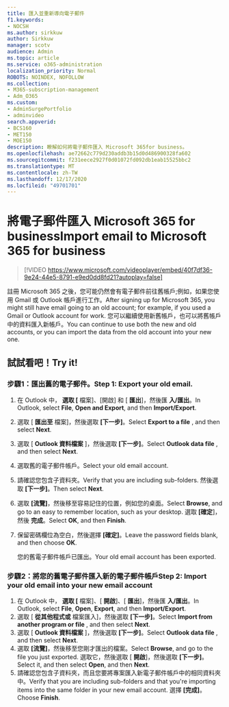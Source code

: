 ```yaml
---
title: 匯入並重新導向電子郵件
f1.keywords:
- NOCSH
ms.author: sirkkuw
author: Sirkkuw
manager: scotv
audience: Admin
ms.topic: article
ms.service: o365-administration
localization_priority: Normal
ROBOTS: NOINDEX, NOFOLLOW
ms.collection:
- M365-subscription-management
- Adm_O365
ms.custom:
- AdminSurgePortfolio
- adminvideo
search.appverid:
- BCS160
- MET150
- MOE150
description: 瞭解如何將電子郵件匯入 Microsoft 365for business。
ms.openlocfilehash: ae72662c779d230addb3b15d0d486900328fa602
ms.sourcegitcommit: f231eece2927f0d01072fd092db1eab15525bbc2
ms.translationtype: MT
ms.contentlocale: zh-TW
ms.lasthandoff: 12/17/2020
ms.locfileid: "49701701"
---
```

# <a name="import-email-to-microsoft-365-for-business"></a><span data-ttu-id="3e9cc-103">將電子郵件匯入 Microsoft 365 for business</span><span class="sxs-lookup"><span data-stu-id="3e9cc-103">Import email to Microsoft 365 for business</span></span> 

> [!VIDEO https://www.microsoft.com/videoplayer/embed/40f7df36-9e24-44e5-8791-e9ed0dd8fd21?autoplay=false]

<span data-ttu-id="3e9cc-104">註冊 Microsoft 365 之後，您可能仍然會有電子郵件前往舊帳戶;例如，如果您使用 Gmail 或 Outlook 帳戶進行工作。</span><span class="sxs-lookup"><span data-stu-id="3e9cc-104">After signing up for Microsoft 365, you might still have email going to an old account; for example, if you used a Gmail or Outlook account for work.</span></span> <span data-ttu-id="3e9cc-105">您可以繼續使用新舊帳戶，也可以將舊帳戶中的資料匯入新帳戶。</span><span class="sxs-lookup"><span data-stu-id="3e9cc-105">You can continue to use both the new and old accounts, or you can import the data from the old account into your new one.</span></span>

## <a name="try-it"></a><span data-ttu-id="3e9cc-106">試試看吧！</span><span class="sxs-lookup"><span data-stu-id="3e9cc-106">Try it!</span></span>

### <a name="step-1-export-your-old-email"></a><span data-ttu-id="3e9cc-107">步驟1：匯出舊的電子郵件。</span><span class="sxs-lookup"><span data-stu-id="3e9cc-107">Step 1: Export your old email.</span></span>

1. <span data-ttu-id="3e9cc-108">在 Outlook 中，  **選取 [** 檔案]、[開啟] 和 [ **匯出**]，然後匯 **入/匯出**。</span><span class="sxs-lookup"><span data-stu-id="3e9cc-108">In Outlook, select  **File**, **Open and Export**, and then **Import/Export**.</span></span>
2. <span data-ttu-id="3e9cc-109">選取 [  **匯出至** 檔案]，然後選取  **[下一步]**。</span><span class="sxs-lookup"><span data-stu-id="3e9cc-109">Select  **Export to a file** , and then select  **Next**.</span></span>
3. <span data-ttu-id="3e9cc-110">選取 [  **Outlook 資料檔案** ]，然後選取  **[下一步]**。</span><span class="sxs-lookup"><span data-stu-id="3e9cc-110">Select  **Outlook data file** , and then select  **Next**.</span></span>
4. <span data-ttu-id="3e9cc-111">選取舊的電子郵件帳戶。</span><span class="sxs-lookup"><span data-stu-id="3e9cc-111">Select your old email account.</span></span>
5. <span data-ttu-id="3e9cc-112">請確認您包含子資料夾。</span><span class="sxs-lookup"><span data-stu-id="3e9cc-112">Verify that you are including sub-folders.</span></span> <span data-ttu-id="3e9cc-113">然後選取  **[下一步]**。</span><span class="sxs-lookup"><span data-stu-id="3e9cc-113">Then select  **Next**.</span></span>
6. <span data-ttu-id="3e9cc-114">選取  **[流覽]**，然後移至容易記住的位置，例如您的桌面。</span><span class="sxs-lookup"><span data-stu-id="3e9cc-114">Select  **Browse**, and go to an easy to remember location, such as your desktop.</span></span> <span data-ttu-id="3e9cc-115">選取  **[確定**]，然後 **完成**。</span><span class="sxs-lookup"><span data-stu-id="3e9cc-115">Select  **OK**, and then **Finish**.</span></span>
7. <span data-ttu-id="3e9cc-116">保留密碼欄位為空白，然後選擇 **[確定]**。</span><span class="sxs-lookup"><span data-stu-id="3e9cc-116">Leave the password fields blank, and then choose **OK**.</span></span>

    <span data-ttu-id="3e9cc-117">您的舊電子郵件帳戶已匯出。</span><span class="sxs-lookup"><span data-stu-id="3e9cc-117">Your old email account has been exported.</span></span>

### <a name="step-2-import-your-old-email-into-your-new-email-account"></a><span data-ttu-id="3e9cc-118">步驟2：將您的舊電子郵件匯入新的電子郵件帳戶</span><span class="sxs-lookup"><span data-stu-id="3e9cc-118">Step 2: Import your old email into your new email account</span></span>

1. <span data-ttu-id="3e9cc-119">在 Outlook 中，  **選取 [** 檔案]、[ **開啟**]、[  **匯出**]，然後匯 **入/匯出**。</span><span class="sxs-lookup"><span data-stu-id="3e9cc-119">In Outlook, select  **File**, **Open**,  **Export**, and then **Import/Export**.</span></span>
2. <span data-ttu-id="3e9cc-120">選取 [  **從其他程式或** 檔案匯入]，然後選取  **[下一步]**。</span><span class="sxs-lookup"><span data-stu-id="3e9cc-120">Select  **Import from another program or file** , and then select  **Next**.</span></span>
3. <span data-ttu-id="3e9cc-121">選取 [  **Outlook 資料檔案** ]，然後選取  **[下一步]**。</span><span class="sxs-lookup"><span data-stu-id="3e9cc-121">Select  **Outlook data file** , and then select  **Next**.</span></span>
4. <span data-ttu-id="3e9cc-122">選取  **[流覽]**，然後移至您剛才匯出的檔案。</span><span class="sxs-lookup"><span data-stu-id="3e9cc-122">Select  **Browse**, and go to the file you just exported.</span></span> <span data-ttu-id="3e9cc-123">選取它，然後選取 [  **開啟**]，然後選取 **[下一步]**。</span><span class="sxs-lookup"><span data-stu-id="3e9cc-123">Select it, and then select  **Open**, and then **Next**.</span></span>
5. <span data-ttu-id="3e9cc-124">請確認您包含子資料夾，而且您要將專案匯入新電子郵件帳戶中的相同資料夾中。</span><span class="sxs-lookup"><span data-stu-id="3e9cc-124">Verify that you are including sub-folders and that you're importing items into the same folder in your new email account.</span></span> <span data-ttu-id="3e9cc-125">選擇  **[完成]**。</span><span class="sxs-lookup"><span data-stu-id="3e9cc-125">Choose  **Finish**.</span></span>